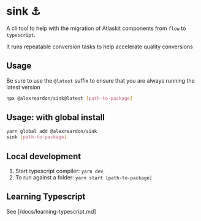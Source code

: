 # sink ⚓️

A cli tool to help with the migration of Atlaskit components from `flow` to `typescript`.

It runs repeatable conversion tasks to help accelerate quality conversions

## Usage

Be sure to use the `@latest` suffix to ensure that you are always running the latest version

```bash
npx @alexreardon/sink@latest [path-to-package]
```

## Usage: with global install

```bash
yarn global add @alexreardon/sink
sink [path-to-package]
```

## Local development

1. Start typescript compiler: `yarn dev`
2. To run against a folder: `yarn start [path-to-package]`

## Learning Typescript

See [/docs/learning-typescript.md]
